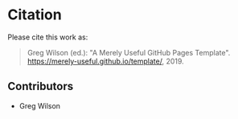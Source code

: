 # Citation

Please cite this work as:

> Greg Wilson (ed.):
> "A Merely Useful GitHub Pages Template".
> <https://merely-useful.github.io/template/>, 2019.

## Contributors

-   Greg Wilson
